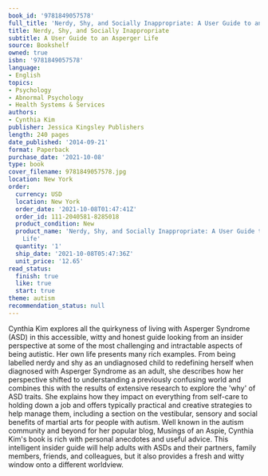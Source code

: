 ```yaml
---
book_id: '9781849057578'
full_title: 'Nerdy, Shy, and Socially Inappropriate: A User Guide to an Asperger Life'
title: Nerdy, Shy, and Socially Inappropriate
subtitle: A User Guide to an Asperger Life
source: Bookshelf
owned: true
isbn: '9781849057578'
language:
- English
topics:
- Psychology
- Abnormal Psychology
- Health Systems & Services
authors:
- Cynthia Kim
publisher: Jessica Kingsley Publishers
length: 240 pages
date_published: '2014-09-21'
format: Paperback
purchase_date: '2021-10-08'
type: book
cover_filename: 9781849057578.jpg
location: New York
order:
  currency: USD
  location: New York
  order_date: '2021-10-08T01:47:41Z'
  order_id: 111-2040581-8285018
  product_condition: New
  product_name: 'Nerdy, Shy, and Socially Inappropriate: A User Guide to an Asperger
    Life'
  quantity: '1'
  ship_date: '2021-10-08T05:47:36Z'
  unit_price: '12.65'
read_status:
  finish: true
  like: true
  start: true
theme: autism
recommendation_status: null
---
```

Cynthia Kim explores all the quirkyness of living with Asperger Syndrome (ASD) in this accessible, witty and honest guide looking from an insider perspective at some of the most challenging and intractable aspects of being autistic. Her own life presents many rich examples. From being labelled nerdy and shy as an undiagnosed child to redefining herself when diagnosed with Asperger Syndrome as an adult, she describes how her perspective shifted to understanding a previously confusing world and combines this with the results of extensive research to explore the 'why' of ASD traits. She explains how they impact on everything from self-care to holding down a job and offers typically practical and creative strategies to help manage them, including a section on the vestibular, sensory and social benefits of martial arts for people with autism.
Well known in the autism community and beyond for her popular blog, Musings of an Aspie, Cynthia Kim's book is rich with personal anecdotes and useful advice. This intelligent insider guide will help adults with ASDs and their partners, family members, friends, and colleagues, but it also provides a fresh and witty window onto a different worldview.

